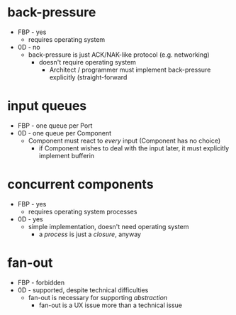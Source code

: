 # back-pressure
- FBP - yes
    - requires operating system
- 0D - no
    - back-pressure is just ACK/NAK-like protocol (e.g. networking)
        - doesn't require operating system
            - Architect / programmer must implement back-pressure explicitly (straight-forward

# input queues
- FBP - one queue per Port
- 0D - one queue per Component
    - Component must react to *every* input (Component has no choice)
        - if Component wishes to deal with the input later, it must explicitly implement bufferin

# concurrent components
- FBP - yes
    - requires operating system processes
- 0D - yes
    - simple implementation, doesn't need operating system
        - a *process* is just a *closure*, anyway

# fan-out
- FBP - forbidden
- 0D - supported, despite technical difficulties
    - fan-out is necessary for supporting *abstraction*
        - fan-out is a UX issue more than a technical issue

